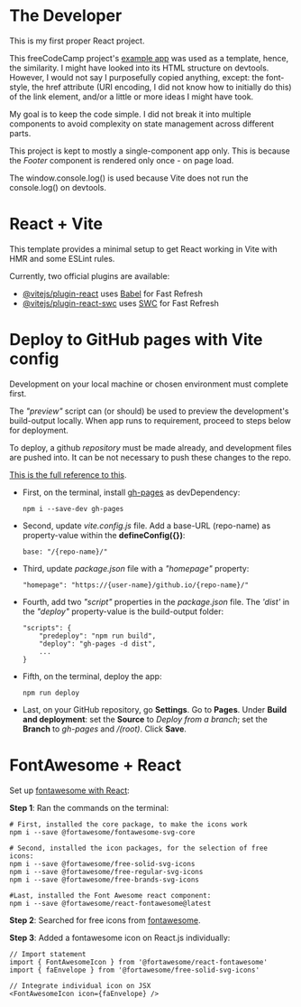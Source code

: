 # The Developer

This is my first proper React project.

This freeCodeCamp project's [example app](https://random-quote-machine.freecodecamp.rocks/) was used as a template, hence, the similarity. I might have looked into its HTML structure on devtools. However, I would not say I purposefully copied anything, except: the font-style, the href attribute (URI encoding, I did not know how to initially do this) of the link element, and/or a little or more ideas I might have took.

My goal is to keep the code simple. I did not break it into multiple components to avoid complexity on state management across different parts.

This project is kept to mostly a single-component app only. This is because the *Footer*
component is rendered only once - on page load.
 
The window.console.log() is used because Vite does not run the console.log() on devtools.


# React + Vite

This template provides a minimal setup to get React working in Vite with HMR and some ESLint rules.

Currently, two official plugins are available:

- [@vitejs/plugin-react](https://github.com/vitejs/vite-plugin-react/blob/main/packages/plugin-react/README.md) uses [Babel](https://babeljs.io/) for Fast Refresh
- [@vitejs/plugin-react-swc](https://github.com/vitejs/vite-plugin-react-swc) uses [SWC](https://swc.rs/) for Fast Refresh


# Deploy to GitHub pages with Vite config
Development on your local machine or chosen environment must complete first.

The *"preview"* script can (or should) be used to preview the development's build-output locally.  When app runs to requirement, proceed to steps below for deployment.

To deploy, a github *repository* must be made already, and development files are pushed into.  It can be not necessary to push these changes to the repo.

[This is the full reference to this](https://medium.com/@aishwaryaparab1/deploying-vite-deploying-vite-app-to-github-pages-166fff40ffd3).

- First, on the terminal, install [gh-pages](https://www.npmjs.com/package/gh-pages) as devDependency:
	```
	npm i --save-dev gh-pages
	```

- Second, update *vite.config.js* file.  Add a base-URL (repo-name) as property-value within the **defineConfig({})**:
	```
	base: "/{repo-name}/"
	```

- Third, update *package.json* file with a *"homepage"* property:
	```
	"homepage": "https://{user-name}/github.io/{repo-name}/"
	```

- Fourth, add two *"script"* properties in the *package.json* file. The *'dist'* in the *"deploy"* property-value is the build-output folder:
	```
	"scripts": {
		"predeploy": "npm run build",
		"deploy": "gh-pages -d dist",
		...
	}
	```

- Fifth, on the terminal, deploy the app:
	```
	npm run deploy
	```

- Last, on your GitHub repository, go **Settings**. Go to **Pages**.  Under **Build and deployment**: set the **Source** to *Deploy from a branch*; set the **Branch** to *gh-pages* and */(root)*. Click **Save**.



# FontAwesome + React
Set up [fontawesome with React](https://fontawesome.com/docs/web/use-with/react/):

**Step 1**: Ran the commands on the terminal:

	# First, installed the core package, to make the icons work
	npm i --save @fortawesome/fontawesome-svg-core

	# Second, installed the icon packages, for the selection of free icons:
	npm i --save @fortawesome/free-solid-svg-icons
	npm i --save @fortawesome/free-regular-svg-icons
	npm i --save @fortawesome/free-brands-svg-icons

	#Last, installed the Font Awesome react component:
	npm i --save @fortawesome/react-fontawesome@latest

**Step 2**: Searched for free icons from [fontawesome](https://fontawesome.com/search).

**Step 3**: Added a fontawesome icon on React.js individually:

	// Import statement
	import { FontAwesomeIcon } from '@fortawesome/react-fontawesome'
	import { faEnvelope } from '@fortawesome/free-solid-svg-icons'

	// Integrate individual icon on JSX
	<FontAwesomeIcon icon={faEnvelope} />